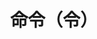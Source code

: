 ---
layout: post
title: 命令（令）
category: [公文写作与处理]
tag: [公文写作与处理]
permalink: Title::title
toc: true
---
